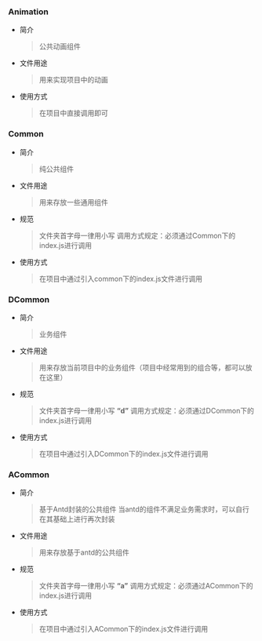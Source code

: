 ### Animation ###
* 简介
    > 公共动画组件
* 文件用途
    > 用来实现项目中的动画
* 使用方式
    > 在项目中直接调用即可
### Common ###
* 简介
    > 纯公共组件
* 文件用途
    > 用来存放一些通用组件
* 规范
    > 文件夹首字母一律用小写
    > 调用方式规定：必须通过Common下的index.js进行调用
* 使用方式
    > 在项目中通过引入common下的index.js文件进行调用
### DCommon ###
* 简介
    > 业务组件
* 文件用途
    > 用来存放当前项目中的业务组件（项目中经常用到的组合等，都可以放在这里）
* 规范
    > 文件夹首字母一律用小写 **“d”**
    > 调用方式规定：必须通过DCommon下的index.js进行调用
* 使用方式
    > 在项目中通过引入DCommon下的index.js文件进行调用

### ACommon ###
* 简介
    > 基于Antd封装的公共组件
    > 当antd的组件不满足业务需求时，可以自行在其基础上进行再次封装
* 文件用途
    > 用来存放基于antd的公共组件
* 规范
    > 文件夹首字母一律用小写 **“a”**
    > 调用方式规定：必须通过ACommon下的index.js进行调用
* 使用方式
    > 在项目中通过引入ACommon下的index.js文件进行调用



